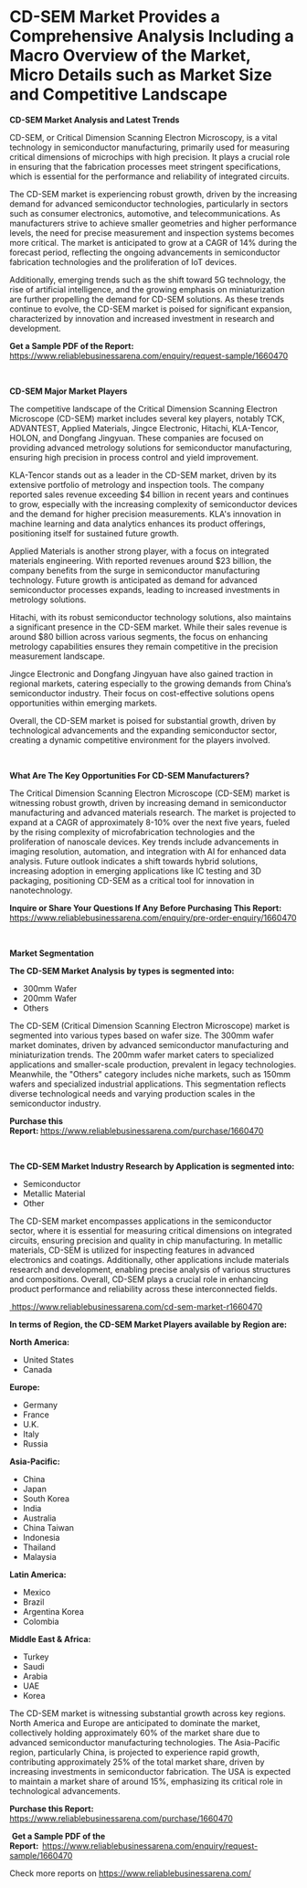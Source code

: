 <p><h1>CD-SEM Market Provides a Comprehensive Analysis Including a Macro Overview of the Market, Micro Details such as Market Size and Competitive Landscape</h1></p><p><strong>CD-SEM Market Analysis and Latest Trends</strong></p>
<p><p>CD-SEM, or Critical Dimension Scanning Electron Microscopy, is a vital technology in semiconductor manufacturing, primarily used for measuring critical dimensions of microchips with high precision. It plays a crucial role in ensuring that the fabrication processes meet stringent specifications, which is essential for the performance and reliability of integrated circuits.</p><p>The CD-SEM market is experiencing robust growth, driven by the increasing demand for advanced semiconductor technologies, particularly in sectors such as consumer electronics, automotive, and telecommunications. As manufacturers strive to achieve smaller geometries and higher performance levels, the need for precise measurement and inspection systems becomes more critical. The market is anticipated to grow at a CAGR of 14% during the forecast period, reflecting the ongoing advancements in semiconductor fabrication technologies and the proliferation of IoT devices.</p><p>Additionally, emerging trends such as the shift toward 5G technology, the rise of artificial intelligence, and the growing emphasis on miniaturization are further propelling the demand for CD-SEM solutions. As these trends continue to evolve, the CD-SEM market is poised for significant expansion, characterized by innovation and increased investment in research and development.</p></p>
<p><strong>Get a Sample PDF of the Report:&nbsp;</strong> <a href="https://www.reliablebusinessarena.com/enquiry/request-sample/1660470?utm_campaign=1892&utm_medium=2&utm_source=Github&utm_content=ia&utm_term=17012025&utm_id=cd-sem">https://www.reliablebusinessarena.com/enquiry/request-sample/1660470</a></p>
<p>&nbsp;</p>
<p><strong>CD-SEM Major Market Players</strong></p>
<p><p>The competitive landscape of the Critical Dimension Scanning Electron Microscope (CD-SEM) market includes several key players, notably TCK, ADVANTEST, Applied Materials, Jingce Electronic, Hitachi, KLA-Tencor, HOLON, and Dongfang Jingyuan. These companies are focused on providing advanced metrology solutions for semiconductor manufacturing, ensuring high precision in process control and yield improvement.</p><p>KLA-Tencor stands out as a leader in the CD-SEM market, driven by its extensive portfolio of metrology and inspection tools. The company reported sales revenue exceeding $4 billion in recent years and continues to grow, especially with the increasing complexity of semiconductor devices and the demand for higher precision measurements. KLA's innovation in machine learning and data analytics enhances its product offerings, positioning itself for sustained future growth.</p><p>Applied Materials is another strong player, with a focus on integrated materials engineering. With reported revenues around $23 billion, the company benefits from the surge in semiconductor manufacturing technology. Future growth is anticipated as demand for advanced semiconductor processes expands, leading to increased investments in metrology solutions.</p><p>Hitachi, with its robust semiconductor technology solutions, also maintains a significant presence in the CD-SEM market. While their sales revenue is around $80 billion across various segments, the focus on enhancing metrology capabilities ensures they remain competitive in the precision measurement landscape.</p><p>Jingce Electronic and Dongfang Jingyuan have also gained traction in regional markets, catering especially to the growing demands from China’s semiconductor industry. Their focus on cost-effective solutions opens opportunities within emerging markets.</p><p>Overall, the CD-SEM market is poised for substantial growth, driven by technological advancements and the expanding semiconductor sector, creating a dynamic competitive environment for the players involved.</p></p>
<p>&nbsp;</p>
<p><strong>What Are The Key Opportunities For CD-SEM Manufacturers?</strong></p>
<p><p>The Critical Dimension Scanning Electron Microscope (CD-SEM) market is witnessing robust growth, driven by increasing demand in semiconductor manufacturing and advanced materials research. The market is projected to expand at a CAGR of approximately 8-10% over the next five years, fueled by the rising complexity of microfabrication technologies and the proliferation of nanoscale devices. Key trends include advancements in imaging resolution, automation, and integration with AI for enhanced data analysis. Future outlook indicates a shift towards hybrid solutions, increasing adoption in emerging applications like IC testing and 3D packaging, positioning CD-SEM as a critical tool for innovation in nanotechnology.</p></p>
<p><strong>Inquire or Share Your Questions If Any Before Purchasing This Report:</strong> <a href="https://www.reliablebusinessarena.com/enquiry/pre-order-enquiry/1660470?utm_campaign=1892&utm_medium=2&utm_source=Github&utm_content=ia&utm_term=17012025&utm_id=cd-sem">https://www.reliablebusinessarena.com/enquiry/pre-order-enquiry/1660470</a></p>
<p>&nbsp;</p>
<p><strong>Market Segmentation</strong></p>
<p><strong>The CD-SEM Market Analysis by types is segmented into:</strong></p>
<p><ul><li>300mm Wafer</li><li>200mm Wafer</li><li>Others</li></ul></p>
<p><p>The CD-SEM (Critical Dimension Scanning Electron Microscope) market is segmented into various types based on wafer size. The 300mm wafer market dominates, driven by advanced semiconductor manufacturing and miniaturization trends. The 200mm wafer market caters to specialized applications and smaller-scale production, prevalent in legacy technologies. Meanwhile, the "Others" category includes niche markets, such as 150mm wafers and specialized industrial applications. This segmentation reflects diverse technological needs and varying production scales in the semiconductor industry.</p></p>
<p><strong>Purchase this Report:&nbsp;</strong><a href="https://www.reliablebusinessarena.com/purchase/1660470?utm_campaign=1892&utm_medium=2&utm_source=Github&utm_content=ia&utm_term=17012025&utm_id=cd-sem">https://www.reliablebusinessarena.com/purchase/1660470</a></p>
<p>&nbsp;</p>
<p><strong>The CD-SEM Market Industry Research by Application is segmented into:</strong></p>
<p><ul><li>Semiconductor</li><li>Metallic Material</li><li>Other</li></ul></p>
<p><p>The CD-SEM market encompasses applications in the semiconductor sector, where it is essential for measuring critical dimensions on integrated circuits, ensuring precision and quality in chip manufacturing. In metallic materials, CD-SEM is utilized for inspecting features in advanced electronics and coatings. Additionally, other applications include materials research and development, enabling precise analysis of various structures and compositions. Overall, CD-SEM plays a crucial role in enhancing product performance and reliability across these interconnected fields.</p></p>
<p><a href="https://www.reliablebusinessarena.com/cd-sem-market-r1660470?utm_campaign=1892&utm_medium=2&utm_source=Github&utm_content=ia&utm_term=17012025&utm_id=cd-sem">&nbsp;https://www.reliablebusinessarena.com/cd-sem-market-r1660470</a></p>
<p><strong>In terms of Region, the CD-SEM Market Players available by Region are:</strong></p>
<p>
    <p> <strong> North America: </strong>
        <ul>
            <li>United States</li>
            <li>Canada</li>
        </ul>
        </p> 
    <p> <strong> Europe: </strong>
        <ul>
            <li>Germany</li>
            <li>France</li>
            <li>U.K.</li>
            <li>Italy</li>
            <li>Russia</li>
        </ul>
        </p> 
    <p> <strong> Asia-Pacific: </strong>
        <ul>
            <li>China</li>
            <li>Japan</li>
            <li>South Korea</li>
            <li>India</li>
            <li>Australia</li>
            <li>China Taiwan</li>
            <li>Indonesia</li>
            <li>Thailand</li>
            <li>Malaysia</li>
        </ul>
        </p> 
    <p> <strong> Latin America: </strong>
        <ul>
            <li>Mexico</li>
            <li>Brazil</li>
            <li>Argentina Korea</li>
            <li>Colombia</li>
        </ul>
        </p> 
    <p> <strong> Middle East & Africa: </strong>
        <ul>
            <li>Turkey</li>
            <li>Saudi</li>
            <li>Arabia</li>
            <li>UAE</li>
            <li>Korea</li>
        </ul>
    </p>
    </p>
<p><p>The CD-SEM market is witnessing substantial growth across key regions. North America and Europe are anticipated to dominate the market, collectively holding approximately 60% of the market share due to advanced semiconductor manufacturing technologies. The Asia-Pacific region, particularly China, is projected to experience rapid growth, contributing approximately 25% of the total market share, driven by increasing investments in semiconductor fabrication. The USA is expected to maintain a market share of around 15%, emphasizing its critical role in technological advancements.</p></p>
<p><strong>Purchase this Report: </strong><a href="https://www.reliablebusinessarena.com/purchase/1660470?utm_campaign=1892&utm_medium=2&utm_source=Github&utm_content=ia&utm_term=17012025&utm_id=cd-sem">https://www.reliablebusinessarena.com/purchase/1660470</a></p>
<p>&nbsp;<strong>Get a Sample PDF of the Report:&nbsp;&nbsp;</strong><a href="https://www.reliablebusinessarena.com/enquiry/request-sample/1660470?utm_campaign=1892&utm_medium=2&utm_source=Github&utm_content=ia&utm_term=17012025&utm_id=cd-sem">https://www.reliablebusinessarena.com/enquiry/request-sample/1660470</a></p>
<p><strong></strong></p>
<p>Check more reports on <a href="https://www.reliablebusinessarena.com/?utm_campaign=1892&utm_medium=2&utm_source=Github&utm_content=ia&utm_term=17012025&utm_id=cd-sem">https://www.reliablebusinessarena.com/</a></p>